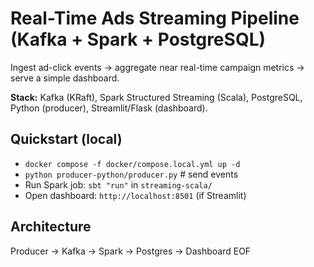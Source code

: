 # Real-Time Ads Streaming Pipeline (Kafka + Spark + PostgreSQL)

Ingest ad-click events → aggregate near real-time campaign metrics → serve a simple dashboard.

**Stack:** Kafka (KRaft), Spark Structured Streaming (Scala), PostgreSQL, Python (producer), Streamlit/Flask (dashboard).

## Quickstart (local)
- `docker compose -f docker/compose.local.yml up -d`
- `python producer-python/producer.py`  # send events
- Run Spark job: `sbt "run"` in `streaming-scala/`
- Open dashboard: `http://localhost:8501`  (if Streamlit)

## Architecture
Producer → Kafka → Spark → Postgres → Dashboard
EOF
